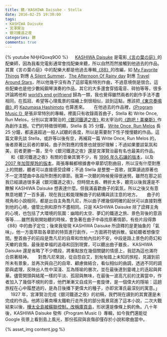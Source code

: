 ```yaml
---
title: 聽／KASHIWA Daisuke - Stella
date: 2016-02-25 19:30:00
tags: 
- KASHIWA Daisuke
- 宮澤賢治
- 銀河鐵道之夜
categories: 聽
comments: true
---
```

{% youtube NHjHQoxq9O0 %}
　
[KASHIWA Daisuke](www.kashiwadaisuke.com/
) 是電影[《言の葉の庭》](https://zh.wikipedia.org/zh-hant/言葉之庭
)的配樂師，因為我看完電影通常會找配樂來聽，所以自然而然接觸到他過去的作品。其實《言の葉の庭》中的配樂大都是他過去專輯[《88》](http://www.amazon.co.jp/88-KASHIWA-Daisuke/dp/B0055E73VU)的改編，如 [My Favorite Things](https://www.youtube.com/watch?v=d77PPwMMOGQ) 對應 [A Silent Summer](https://www.youtube.com/watch?v=StsPWMdtcZ4)、[The Afternoon Of Rainy day](https://www.youtube.com/watch?v=U5PBDs5dCuA) 對應 [Travel Around Stars](https://www.youtube.com/watch?v=amyQ5L-5rJQ)，所以他幾乎沒有為了這部電影特別作曲，不過意境倒是很合。<!--more-->這些配樂也是他少數純鋼琴演奏的作品，其它的大多還會穿插電音、碎拍等等，很多評論將他和 [world’s end grilfriend](https://zh.wikipedia.org/zh-hant/World's_end_girlfriend) 歸為一類，我也覺得雖然兩者的創作手法不盡相同，在孤寂、希望等心理風景的描繪上倒很相似，談到這點，應該把[《東京奏鳴曲》](https://zh.wikipedia.org/zh-hant/東京奏鳴曲)的 [Kazumasa Hashimoto](https://en.wikipedia.org/wiki/Kazumasa_Hashimoto) 也算進來。
　
在他過去的作品裡，[《Program Music I》](https://rateyourmusic.com/release/.../program_music_i/)是張非常特別的專輯，裡面只有收錄兩首曲子，Stella 和 Write Once, Run Melos，分別以宮澤賢治的[《銀河鐵道之夜》](https://zh.wikipedia.org/zh-hant/銀河鐵道之夜)和太宰治的[《跑吧！美樂斯》](https://zh.wikipedia.org/zh-hant/跑吧！美樂斯)作為創作主題。它們的特徵很明顯，Stella 長 35 分鐘，[Write Once, Run Melos](https://www.youtube.com/watch?v=Xyz389Htbdg) 長 25 分鐘，都遠遠超過一般人試聽的長度，所以是需要耐下性子慢慢聽的作品。這篇文章先談 Stella，或許等以後有空，再補寫一篇 Write Once, Run Melos 的，後者原著比前者的單純，曲子所對應的情景也就很好理解；不過如果要談氣氛和美，前者更勝一籌，至今《銀河鐵道之夜》還是宮澤賢治最有名也最美的作品。
　
和《銀河鐵道之夜》有關的音樂其實不少，有 [1996 年久石讓的版本](https://www.youtube.com/watch?v=Q6BX-IM_6es)，以及 [2007 年加賀屋玲的版本](https://www.youtube.com/watch?v=04Yq13jJMZU)，兩張專輯都根據書中章節切割曲目，所以沒有什麼對應上的問題，聽者可以直接感受詮釋；不過 Stella 是整整一首歌，就算讀過原著也不一定清楚曲中各段所對應的章節。我第一次聽的時候覺得很迷惘，雖然在那之前我已經讀過很多遍《銀河鐵道之夜》，但時間太長、轉折太多，聽完以後我還是不瞭解 KASHIWA Daisuke 想表達什麼。但我滿喜歡曲子的氣氛，所以之後又有意無意地聽了一百多遍，現在我比較能理解曲子的結構與該注意的地方。
　
曲子的視角和小說相同，都是出自主角喬凡尼，所以曲子裡幾個明確的起伏可以直接對應到他的心境，儘管比例和原作不盡相同。只是 KASHIWA Daisuke 除了詮釋主角的心境，也包括了大環境的氛圍：幽暗的太空、夢幻的鐵道之旅、景色背後的意涵等等……雖然我剛開始聽的時候，會急著在曲子中尋找原著情節，有些片段得靠《88》中的曲子定位；後來我發現 KASHIWA Daisuke 所詮釋的是更抽象的「氣味」，他一方面萃取各章節的特質進行創作，一方面將符號拆散，留給聽者想像空間。整首曲子的前段是喬凡尼的自卑和坎帕內拉的不安，中段是路上景色的奇幻和天蠍的哀傷，最後是幸福的追尋和回到現實，可以聽出曲子雖長， KASHIWA Daisuke 還是省略了不少橋段，將重點放在幾個關鍵的情感上，我認為這也滿符合原著精神。
　
對喬凡尼來說，從自怨自艾，到匆匆踏上未知的旅程，見識到前所未有景象，並再次與自己的自卑、顧慮做結合，看似相似的曲調，透過不同的調節與處理，反映出人性中深淺、互為隱喻的層次，並在最後達到靈魂上的迭起與昇華。儘管開頭與結尾一樣的平淡、孤寂與無味，在最後一波高亢前的沈澱當中，作者加入了幾個不規則的音，他們漸漸又自成另一套旋律，是一個偉大的隱喻：這趟旅程在心中履歷過的，是為日後播下更偉大的種子，亦即宮澤氏最深刻的寓意。」
　
1927 年，宮澤賢治完成《銀河鐵道之夜》的初稿，我們現在讀到的其實還是未完成的作品。他將沿著南樺太鐵軌行走所見的部分風景寫進了這本小說，二次大戰結束以後，[樺太全島被蘇聯控制，改稱庫頁島](http://blog.ulifestyle.com.hk/travel_blogger/samuelwwl/2013/12/%E6%A8%BA%E5%A4%AA-%E9%82%A3%E9%A0%81%E8%A2%AB%E6%92%95%E5%8E%BB%E7%9A%84%E6%97%A5%E6%9C%AC%E6%AD%B7%E5%8F%B2/)，形狀還是像條上鉤的魚。八十年後，KASHIWA Daisuke 發佈《Program Music I》專輯，如今我們還能從 Google 街景上看到島上風光，那份孤寂與哀傷卻僅存於小說和歌曲當中。

{% asset_img content.jpg %}

